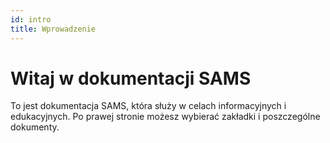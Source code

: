 ```yaml
---
id: intro
title: Wprowadzenie
---
```


# Witaj w dokumentacji SAMS

To jest dokumentacja SAMS, która służy w celach informacyjnych i edukacyjnych. Po prawej stronie możesz wybierać zakładki i poszczególne dokumenty.